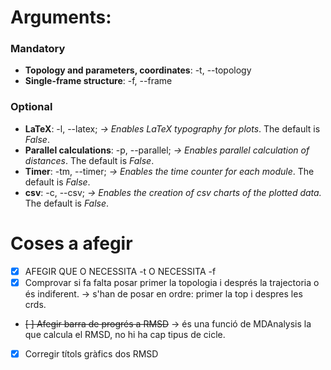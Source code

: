 # Arguments:

### Mandatory

- **Topology and parameters, coordinates**: -t, --topology
- **Single-frame structure**: -f, --frame

### Optional

- **LaTeX**: -l, --latex; _-> Enables LaTeX typography for plots_. The default is _False_.
- **Parallel calculations**: -p, --parallel; _-> Enables parallel calculation of distances_. The default is _False_.
- **Timer**: -tm, --timer; _-> Enables the time counter for each module_. The default is _False_.
- **csv**: -c, --csv; _-> Enables the creation of csv charts of the plotted data._ The default is _False_.

# Coses a afegir

- [X] AFEGIR QUE O NECESSITA -t O NECESSITA -f
- [X] Comprovar si fa falta posar primer la topologia i després la trajectoria o és indiferent. -> s'han de posar en ordre: primer la top i despres les crds.
- ~~[ ] Afegir barra de progrés a RMSD~~ -> és una funció de MDAnalysis la que calcula el RMSD, no hi ha cap tipus de cicle.
- [X] Corregir títols gràfics dos RMSD
